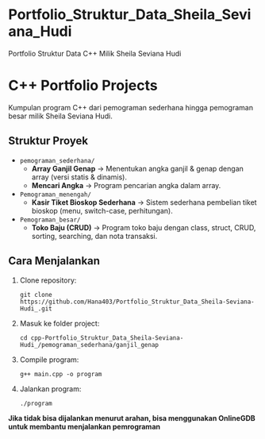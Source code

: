 # Portfolio_Struktur_Data_Sheila_Seviana_Hudi
Portfolio Struktur Data C++ Milik Sheila Seviana Hudi 

# C++ Portfolio Projects

Kumpulan program C++ dari pemograman sederhana hingga pemograman besar milik Sheila Seviana Hudi.   

## Struktur Proyek
- `pemograman_sederhana/`
  - **Array Ganjil Genap** → Menentukan angka ganjil & genap dengan array (versi statis & dinamis).
  - **Mencari Angka** → Program pencarian angka dalam array.
- `Pemograman_menengah/`
  - **Kasir Tiket Bioskop Sederhana** → Sistem sederhana pembelian tiket bioskop (menu, switch-case, perhitungan).
- `Pemograman_besar/`
  - **Toko Baju (CRUD)** → Program toko baju dengan class, struct, CRUD, sorting, searching, dan nota transaksi.

## Cara Menjalankan
1. Clone repository:
   ```
   git clone https://github.com/Hana403/Portfolio_Struktur_Data_Sheila-Seviana-Hudi_.git
2. Masuk ke folder project:
   ```
   cd cpp-Portfolio_Struktur_Data_Sheila-Seviana-Hudi_/pemograman_sederhana/ganjil_genap 
4. Compile program:
   ```
   g++ main.cpp -o program
6. Jalankan program:  
   ```
   ./program

**Jika tidak bisa dijalankan menurut arahan, bisa menggunakan OnlineGDB untuk membantu menjalankan pemrograman**
